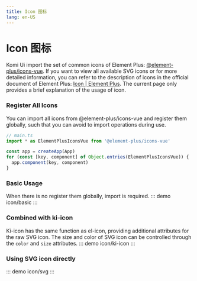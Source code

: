 ```yaml
---
title: Icon 图标
lang: en-US
---
```


# Icon 图标
Komi Ui import the set of common icons of Element Plus: [@element-plus/icons-vue](https://github.com/element-plus/element-plus-icons). If you want to view all available SVG icons or for more detailed information, you can refer to the description of icons in the official document of Element Plus: [Icon | Element Plus](https://element-plus.gitee.io/zh-CN/component/icon.html). The current page only provides a brief explanation of the usage of icon.


### Register All Icons
You can import all icons from @element-plus/icons-vue and register them globally, such that you can avoid to import operations during use.
```ts
// main.ts
import * as ElementPlusIconsVue from '@element-plus/icons-vue'

const app = createApp(App)
for (const [key, component] of Object.entries(ElementPlusIconsVue)) {
  app.component(key, component)
}
```


### Basic Usage
When there is no register them globally, import is required.
::: demo
icon/basic
:::


### Combined with ki-icon
Ki-icon has the same function as el-icon, providing additional attributes for the raw SVG icon. The size and color of SVG icon can be controlled through the `color` and `size` attributes.
::: demo
icon/ki-icon
:::

### Using SVG icon directly
::: demo
icon/svg
:::